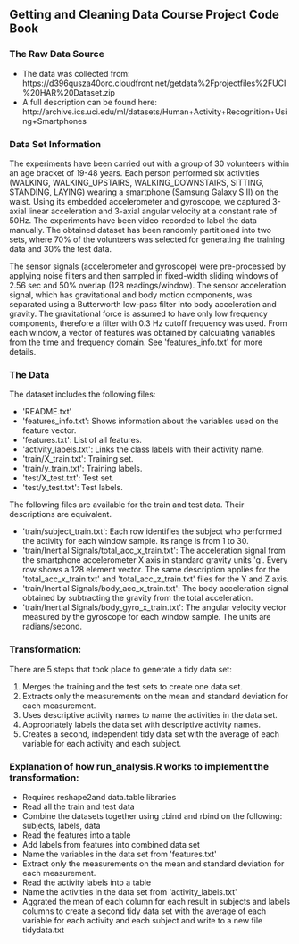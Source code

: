 <h2>Getting and Cleaning Data Course Project Code Book</h2>
<h3>The Raw Data Source</h3>
<ul>
<li>The data was collected from: https://d396qusza40orc.cloudfront.net/getdata%2Fprojectfiles%2FUCI%20HAR%20Dataset.zip</li>
<li>A full description can be found here: http://archive.ics.uci.edu/ml/datasets/Human+Activity+Recognition+Using+Smartphones</li></ul>

<h3>Data Set Information</h3>
<p>The experiments have been carried out with a group of 30 volunteers within an age bracket of 19-48 years. Each person performed six activities (WALKING, WALKING_UPSTAIRS, WALKING_DOWNSTAIRS, SITTING, STANDING, LAYING) wearing a smartphone (Samsung Galaxy S II) on the waist. Using its embedded accelerometer and gyroscope, we captured 3-axial linear acceleration and 3-axial angular velocity at a constant rate of 50Hz. The experiments have been video-recorded to label the data manually. The obtained dataset has been randomly partitioned into two sets, where 70% of the volunteers was selected for generating the training data and 30% the test data. </p>
<p>The sensor signals (accelerometer and gyroscope) were pre-processed by applying noise filters and then sampled in fixed-width sliding windows of 2.56 sec and 50% overlap (128 readings/window). The sensor acceleration signal, which has gravitational and body motion components, was separated using a Butterworth low-pass filter into body acceleration and gravity. The gravitational force is assumed to have only low frequency components, therefore a filter with 0.3 Hz cutoff frequency was used. From each window, a vector of features was obtained by calculating variables from the time and frequency domain. See 'features_info.txt' for more details. </p>

<h3>The Data</h3>
<p>The dataset includes the following files:</p>
<ul>
<li>'README.txt'</li>
<li>'features_info.txt': Shows information about the variables used on the feature vector.</li>
<li>'features.txt': List of all features.</li>
<li>'activity_labels.txt': Links the class labels with their activity name.</li>
<li>'train/X_train.txt': Training set.</li>
<li>'train/y_train.txt': Training labels.</li>
<li>'test/X_test.txt': Test set.</li>
<li>'test/y_test.txt': Test labels.</li></ul>

<p>The following files are available for the train and test data. Their descriptions are equivalent.</p>
<ul>
<li>'train/subject_train.txt': Each row identifies the subject who performed the activity for each window sample. Its range is from 1 to 30.</li>
<li>'train/Inertial Signals/total_acc_x_train.txt': The acceleration signal from the smartphone accelerometer X axis in standard gravity units 'g'. Every row shows a 128 element vector. The same description applies for the 'total_acc_x_train.txt' and 'total_acc_z_train.txt' files for the Y and Z axis.</li>
<li>'train/Inertial Signals/body_acc_x_train.txt': The body acceleration signal obtained by subtracting the gravity from the total acceleration.</li>
<li>'train/Inertial Signals/body_gyro_x_train.txt': The angular velocity vector measured by the gyroscope for each window sample. The units are radians/second.</li>
</ul>
<h3>Transformation:</h3>
<p>There are 5 steps that took place to generate a tidy data set:</p>
<ol>
<li>	Merges the training and the test sets to create one data set.</li>
<li>	Extracts only the measurements on the mean and standard deviation for each measurement.</li>
<li>	Uses descriptive activity names to name the activities in the data set.</li>
<li>	Appropriately labels the data set with descriptive activity names.</li>
<li>	Creates a second, independent tidy data set with the average of each variable for each activity and each subject.</li></ol>

<h3>Explanation of how run_analysis.R works to implement the transformation:</h3>
<ul>
<li>Requires reshape2and data.table libraries</li>
<li>	Read all the train and test data</li>
<li>Combine the datasets together using cbind and rbind on the following: subjects, labels, data</li>
<li>	Read the features into a table</li>
<li>Add labels from features into combined data set </li>
<li>Name the variables in the data set from 'features.txt'</li>
<li>	Extract only the measurements on the mean and standard deviation for each measurement. </li>
<li>Read the activity labels into a table</li>
<li>Name the activities in the data set from 'activity_labels.txt'</li>
<li>Aggrated the mean of each column for each result in subjects and labels columns to create a second tidy data set with the average of each variable for each activity and each subject and write to a  new file tidydata.txt</li>
</ul>
